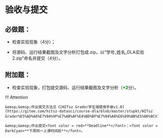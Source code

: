 # 验收与提交

## 必做题：

- 检查实验现象（4分）；

- 将源码、运行结果截图及文字分析打包成.zip，以“学号_姓名_DLA实验2.zip”命名并提交（4分）。

## 附加题：

- 检查实验现象，打包提交源码、运行结果截图及文字分析（<font color=green>**+2**</font>分）。

!!! Attention

    &emsp;&emsp;作业提交方法见《[HITsz Grader学生端使用手册v1.0](https://gitee.com/hitsz-datasci/course-dla/blob/master/stupkt/HITsz Grader%E5%AD%A6%E7%94%9F%E7%AB%AF%E4%BD%BF%E7%94%A8%E6%89%8B%E5%86%8CV1.0.pdf)》。

    &emsp;&emsp;作业提交<font color = red>**Deadline**</font>：<font color = DarkCyan>**下周同一上课时间前**</font>。
